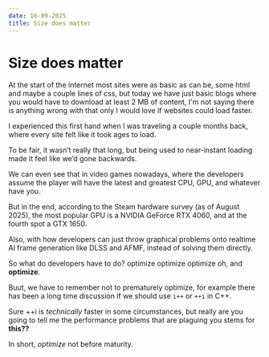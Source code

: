 ```yaml
---
date: 16-09-2025
title: Size does matter
---
```


# Size does matter

At the start of the internet most sites were as basic as can be, some html and maybe a couple lines of css, but today we have just basic blogs where you would have to download at least 2 MB of content, I'm not saying there is anything wrong with that only I would love if websites could load faster.

I experienced this first hand when I was traveling a couple months back, where every site felt like it took ages to load.  

To be fair, it wasn’t really that long, but being used to near-instant loading made it feel like we’d gone backwards.  

We can even see that in video games nowadays, where the developers assume the player will have the latest and greatest CPU, GPU, and whatever have you.  

But in the end, according to the Steam hardware survey (as of August 2025), the most popular GPU is a NVIDIA GeForce RTX 4060, and at the fourth spot a GTX 1650.  

Also, with how developers can just throw graphical problems onto realtime AI frame generation like DLSS and AFMF, instead of solving them directly.

So what do developers have to do? optimize optimize optimize oh, and **optimize**.

Buut, we have to remember not to prematurely optimize, for example there has been a long time discussion if we should use `i++` or `++i` in C++.

Sure ++i is *technically* faster in some circumstances, but really are you going to tell me the performance problems that are plaguing you stems for **this??**

In short, *optimize* not before maturity.